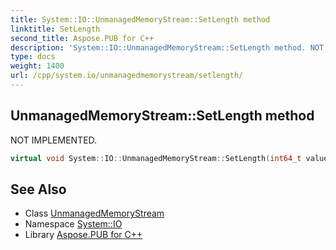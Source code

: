 ```yaml
---
title: System::IO::UnmanagedMemoryStream::SetLength method
linktitle: SetLength
second_title: Aspose.PUB for C++
description: 'System::IO::UnmanagedMemoryStream::SetLength method. NOT IMPLEMENTED in C++.'
type: docs
weight: 1400
url: /cpp/system.io/unmanagedmemorystream/setlength/
---
```

## UnmanagedMemoryStream::SetLength method


NOT IMPLEMENTED.

```cpp
virtual void System::IO::UnmanagedMemoryStream::SetLength(int64_t value) override
```


## See Also

* Class [UnmanagedMemoryStream](../)
* Namespace [System::IO](../../)
* Library [Aspose.PUB for C++](../../../)

